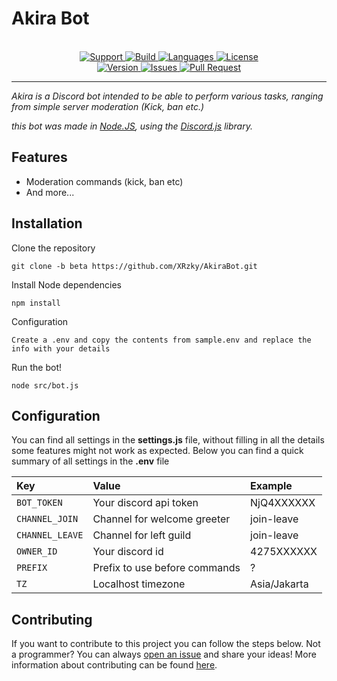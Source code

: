 # Akira Bot

<p align="center">
<br>
<a href="https://discord.gg/GG69j8w"> 
    <img src="https://img.shields.io/discord/646882466333851668.svg?colorB=7289da&logo=discord&logoColor=white&label=Support&style=for-the-badge" alt="Support">
</a>
<a href="https://travis-ci.com/XRzky/AkiraBot">
    <img src="https://img.shields.io/travis/com/XRzky/AkiraBot.svg?style=for-the-badge" alt="Build">
</a>
<a href="https://github.com/XRzky/AkiraBot">
    <img src="https://img.shields.io/github/languages/top/XRzky/AkiraBot.svg?colorB=f0db4f&style=for-the-badge" alt="Languages">
</a>
<a href="https://github.com/XRzky/AkiraBot/blob/beta/LICENSE">
    <img src="https://img.shields.io/github/license/XRzky/AkiraBot?color=blue&style=for-the-badge" alt="License">
</a>
<br>
<a href="https://github.com/XRzky/AkiraBot/tree/beta">
    <img src="https://img.shields.io/github/package-json/v/XRzky/AkiraBot.svg?colorB=Orange&style=for-the-badge" alt="Version">
</a>
<a href="https://github.com/XRzky/AkiraBot/issues">
    <img src="https://img.shields.io/github/issues/XRzky/AkiraBot.svg?style=for-the-badge&colorB=37f149" alt="Issues">
</a>
<a href="https://github.com/XRzky/AkiraBot/pulls">
    <img src="https://img.shields.io/github/issues-pr/XRzky/AkiraBot.svg?style=for-the-badge&colorB=37f149" alt="Pull Request">
</a>
</p>

---

<i>Akira is a Discord bot intended to be able to perform various tasks, ranging from simple server moderation (Kick, ban etc.)

this bot was made in
[Node.JS](https://nodejs.org),
using the [Discord.js](https://discord.js.org/#/) library.
</i>

## Features
- Moderation commands (kick, ban etc)
- And more...

## Installation
Clone the repository
```
git clone -b beta https://github.com/XRzky/AkiraBot.git
```
Install Node dependencies
```
npm install
```
Configuration
```
Create a .env and copy the contents from sample.env and replace the info with your details
```
Run the bot!
```
node src/bot.js
```

## Configuration
You can find all settings in the **settings.js** file, without filling in all the details some features might not work as expected. Below you can find a quick summary of all settings in the **.env** file

| Key                | Value                         | Example      |
| :---               | :---                          | :---         |
| `BOT_TOKEN`        | Your discord api token        | NjQ4XXXXXX   |
| `CHANNEL_JOIN`     | Channel for welcome greeter   | join-leave   |
| `CHANNEL_LEAVE`    | Channel for left guild        | join-leave   |
| `OWNER_ID`         | Your discord id               | 4275XXXXXX   |
| `PREFIX`           | Prefix to use before commands | ?            |
| `TZ`               | Localhost timezone            | Asia/Jakarta |

## Contributing
If you want to contribute to this project you can follow the steps below.
Not a programmer? You can always [open an issue](https://github.com/XRzky/AkiraBot/issues/new) and share your ideas!
More information about contributing can be found [here](.github/CONTRIBUTING.md).
